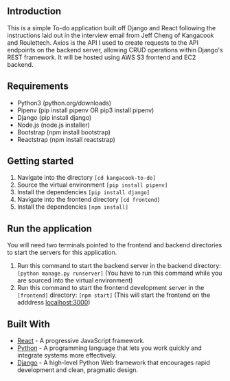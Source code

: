 ## Introduction

This is a simple To-do application built off Django and React following the instructions laid out in the interview email from Jeff Cheng of Kangacook and Roulettech. Axios is the API I used to create requests to the API endpoints on the backend server, allowing CRUD operations within Django's REST framework. It will be hosted using AWS S3 frontend and EC2 backend.

## Requirements
* Python3 (python.org/downloads)
* Pipenv (pip install pipenv OR pip3 install pipenv)
* Django (pip install django)
* Node.js (node.js installer)
* Bootstrap (npm install bootstrap)
* Reactstrap (npm install reactstrap)

## Getting started
1. Navigate into the directory ```[cd kangacook-to-do]```
2. Source the virtual environment ```[pip install pipenv]```
3. Install the dependencies ```[pip install django]```
4. Navigate into the frontend directory ```[cd frontend]```
5. Install the dependencies ```[npm install]```

## Run the application

You will need two terminals pointed to the frontend and backend directories to start the servers for this application.

1. Run this command to start the backend server in the backend directory: ```[python manage.py runserver]``` (You have to run this command while you are sourced into the virtual environment)
2. Run this command to start the frontend development server in the ```[frontend]``` directory: ```[npm start]``` (This will start the frontend on the adddress [localhost:3000](http://localhost:3000))

## Built With

* [React](https://reactjs.org) - A progressive JavaScript framework.
* [Python](https://www.python.org/) - A programming language that lets you work quickly and integrate systems more effectively.
* [Django](http://djangoproject.org/) - A high-level Python Web framework that encourages rapid development and clean, pragmatic design.
